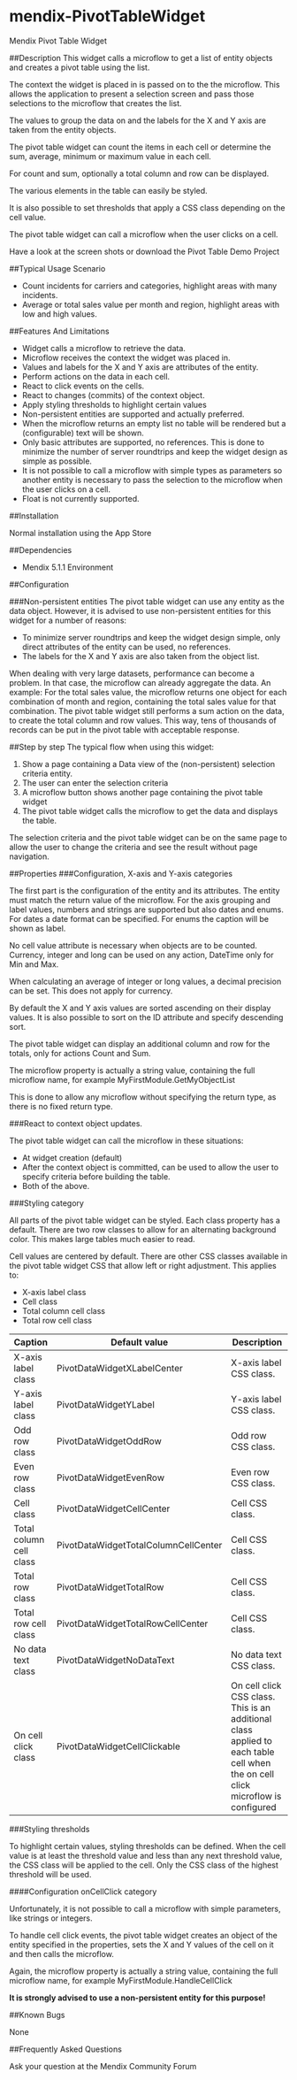 mendix-PivotTableWidget
=======================

Mendix Pivot Table Widget

 

##Description
This widget calls a microflow to get a list of entity objects and creates a pivot table using the list.

The context the widget is placed in is passed on to the the microflow. This allows the application to present a selection screen and pass those selections to the microflow that creates the list.

 

The values to group the data on and the labels for the X and Y axis are taken from the entity objects.

 

The pivot table widget can count the items in each cell or determine the sum, average, minimum or maximum value in each cell.

For count and sum, optionally a total column and row can be displayed.

 

The various elements in the table can easily be styled.

It is also possible to set thresholds that apply a CSS class depending on the cell value.

 

The pivot table widget can call a microflow when the user clicks on a cell.

 

Have a look at the screen shots or download the Pivot Table Demo Project

##Typical Usage Scenario

- Count incidents for carriers and categories, highlight areas with many incidents.
- Average or total sales value per month and region, highlight areas with low and high values.

##Features And Limitations

- Widget calls a microflow to retrieve the data.
- Microflow receives the context the widget was placed in.
- Values and labels for the X and Y axis are attributes of the entity.
- Perform actions on the data in each cell.
- React to click events on the cells.
- React to changes (commits) of the context object.
- Apply styling thresholds to highlight certain values
- Non-persistent entities are supported and actually preferred.
- When the microflow returns an empty list no table will be rendered but a (configurable) text will be shown.
- Only basic attributes are supported, no references. This is done to minimize the number of server roundtrips and keep the widget design as simple as possible.
- It is not possible to call a microflow with simple types as parameters so another entity is necessary to pass the selection to the microflow when the user clicks on a cell.
- Float is not currently supported.

##Installation

Normal installation using the App Store

##Dependencies
 
- Mendix 5.1.1 Environment

##Configuration

###Non-persistent entities
The pivot table widget can use any entity as the data object. However, it is advised to use non-persistent entities for this widget for a number of reasons:

- To minimize server roundtrips and keep the widget design simple, only direct attributes of the entity can be used, no references.
- The labels for the X and Y axis are also taken from the object list.
 

When dealing with very large datasets, performance can become a problem. In that case, the microflow can already aggregate the data. An example: For the total sales value, the microflow returns one object for each combination of month and region, containing the total sales value for that combination. The pivot table widget still performs a sum action on the data, to create the total column and row values. This way, tens of thousands of records can be put in the pivot table with acceptable response.

##Step by step
The typical flow when using this widget:

1. Show a page containing a Data view of the (non-persistent) selection criteria entity.
1. The user can enter the selection criteria
1. A microflow button shows another page containing the pivot table widget
1. The pivot table widget calls the microflow to get the data and displays the table.


The selection criteria and the pivot table widget can be on the same page to allow the user to change the criteria and see the result without page navigation.

##Properties
###Configuration, X-axis and Y-axis categories

The first part is the configuration of the entity and its attributes. The entity must match the return value of the microflow. For the axis grouping and label values, numbers and strings are supported but also dates and enums. For dates a date format can be specified. For enums the caption will be shown as label.

No cell value attribute is necessary when objects are to be counted. Currency, integer and long can be used on any action, DateTime only for Min and Max.

When calculating an average of integer or long values, a decimal precision can be set. This does not apply for currency.

By default the X and Y axis values are sorted ascending on their display values. It is also possible to sort on the ID attribute and specify descending sort.

The pivot table widget can display an additional column and row for the totals, only for actions Count and Sum.

The microflow property is actually a string value, containing the full microflow name, for example MyFirstModule.GetMyObjectList

This is done to allow any microflow without specifying the return type, as there is no fixed return type.

###React to context object updates.

The pivot table widget can call the microflow in these situations:

- At widget creation (default)
- After the context object is committed, can be used to allow the user to specify criteria before building the table.
- Both of the above.

###Styling category

All parts of the pivot table widget can be styled. Each class property has a default. There are two row classes to allow for an alternating background color. This makes large tables much easier to read.

Cell values are centered by default. There are other CSS classes available in the pivot table widget CSS that allow left or right adjustment. This applies to:

- X-axis label class
- Cell class
- Total column cell class
- Total row cell class

Caption | Default value | Description
---------- | ---------- | ----------
X-axis label class | PivotDataWidgetXLabelCenter | X-axis label CSS class.
Y-axis label class | PivotDataWidgetYLabel | Y-axis label CSS class.
Odd row class | PivotDataWidgetOddRow | Odd row CSS class.
Even row class | PivotDataWidgetEvenRow | Even row CSS class.
Cell class | PivotDataWidgetCellCenter | Cell CSS class.
Total column cell class | PivotDataWidgetTotalColumnCellCenter | Cell CSS class.
Total row class | PivotDataWidgetTotalRow | Cell CSS class.
Total row cell class | PivotDataWidgetTotalRowCellCenter | Cell CSS class.
No data text class | PivotDataWidgetNoDataText | No data text CSS class.
On cell click class | PivotDataWidgetCellClickable | On cell click CSS class. This is an additional class applied to each table cell when the on cell click microflow is configured

###Styling thresholds

To highlight certain values, styling thresholds can be defined. When the cell value is at least the threshold value and less than any next threshold value, the CSS class will be applied to the cell. Only the CSS class of the highest threshold will be used.

####Configuration onCellClick category

Unfortunately, it is not possible to call a microflow with simple parameters, like strings or integers.

To handle cell click events, the pivot table widget creates an object of the entity specified in the properties, sets the X and Y values of the cell on it and then calls the microflow.

Again, the microflow property is actually a string value, containing the full microflow name, for example MyFirstModule.HandleCellClick

**It is strongly advised to use a non-persistent entity for this purpose!**

##Known Bugs
 

None
 

##Frequently Asked Questions
 

Ask your question at the Mendix Community Forum
 